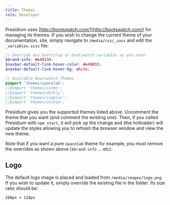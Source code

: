 ```yaml
---
title: Themes
role: Developer
---
```


Presidium uses [http://bootswatch.com/](http://bootswatch.com/) for managing its themes.  If you wish to change the 
current theme of your documentation, site, simply navigate to `/media/css/_sass` and edit the `_variables.scss` file:

```scss
// Override any bootstrap or bootswatch variables as you need:
$brand-info: #e49134;
$navbar-default-link-hover-color: #e49033;
$navbar-default-link-hover-bg: white;

// Available Bootswatch Themes
@import 'themes/spacelab';
//@import 'themes/cosmo';
//@import 'themes/darkly';
//@import 'themes/simplex';
//@import 'themes/united';
```
Presidium gives you the supported themes listed above. Uncomment the theme that you want (and comment the existing one).
Then, if you called Presidium with `npm start`, it will pick up the change and (the hotloader) will update the 
styles allowing you to refresh the browser window and view the new theme.

Note that if you want a pure `spacelab` theme for example, you must remove the overrides as shown above (`$brand-info` ... etc).

## Logo

The default logo image is placed and loaded from `/media/images/logo.png`.  If you wish to update it, simply override 
the existing file in the folder.  Its size ratio should be:

`260px × 124px`